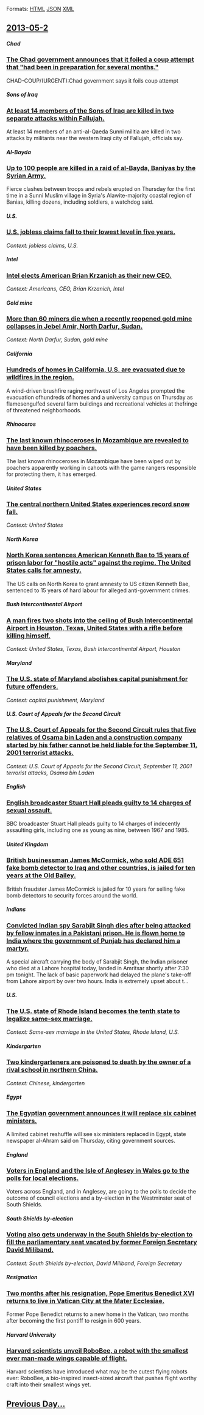 
Formats: [HTML](2013/05/2/index.html)  [JSON](2013/05/2/index.json)  [XML](2013/05/2/index.xml)  

## [2013-05-2](/news/2013/05/2/index.md)

##### Chad
### [The Chad government announces that it foiled a coup attempt that "had been in preparation for several months." ](/news/2013/05/2/the-chad-government-announces-that-it-foiled-a-coup-attempt-that-had-been-in-preparation-for-several-months.md)
CHAD-COUP/(URGENT):Chad government says it foils coup attempt

##### Sons of Iraq
### [At least 14 members of the Sons of Iraq are killed in two separate attacks within Fallujah. ](/news/2013/05/2/at-least-14-members-of-the-sons-of-iraq-are-killed-in-two-separate-attacks-within-fallujah.md)
At least 14 members of an anti-al-Qaeda Sunni militia are killed in two attacks by militants near the western Iraqi city of Fallujah, officials say.

##### Al-Bayda
### [Up to 100 people are killed in a raid of al-Bayda, Baniyas by the Syrian Army. ](/news/2013/05/2/up-to-100-people-are-killed-in-a-raid-of-al-bayda-baniyas-by-the-syrian-army.md)
Fierce clashes between troops and rebels erupted on Thursday for the first time in a Sunni Muslim village in Syria&#39;s Alawite-majority coastal region of Banias, killing dozens, including soldiers, a watchdog said.

##### U.S.
### [U.S. jobless claims fall to their lowest level in five years. ](/news/2013/05/2/u-s-jobless-claims-fall-to-their-lowest-level-in-five-years.md)
_Context: jobless claims, U.S._

##### Intel
### [Intel elects American Brian Krzanich as their new CEO. ](/news/2013/05/2/intel-elects-american-brian-krzanich-as-their-new-ceo.md)
_Context: Americans, CEO, Brian Krzanich, Intel_

##### Gold mine
### [More than 60 miners die when a recently reopened gold mine collapses in Jebel Amir, North Darfur, Sudan. ](/news/2013/05/2/more-than-60-miners-die-when-a-recently-reopened-gold-mine-collapses-in-jebel-amir-north-darfur-sudan.md)
_Context: North Darfur, Sudan, gold mine_

##### California
### [Hundreds of homes in California, U.S. are evacuated due to wildfires in the region. ](/news/2013/05/2/hundreds-of-homes-in-california-u-s-are-evacuated-due-to-wildfires-in-the-region.md)
A wind-driven brushfire raging northwest of Los Angeles prompted the evacuation ofhundreds of homes and a university campus on Thursday as flamesengulfed several farm buildings and recreational vehicles at thefringe of threatened neighborhoods.

##### Rhinoceros
### [The last known rhinoceroses in Mozambique are revealed to have been killed by poachers. ](/news/2013/05/2/the-last-known-rhinoceroses-in-mozambique-are-revealed-to-have-been-killed-by-poachers.md)
The last known rhinoceroses in Mozambique have been wiped out by poachers apparently working in cahoots with the game rangers responsible for protecting them, it has emerged.

##### United States
### [The central northern United States experiences record snow fall. ](/news/2013/05/2/the-central-northern-united-states-experiences-record-snow-fall.md)
_Context: United States_

##### North Korea
### [North Korea sentences American Kenneth Bae to 15 years of prison labor for "hostile acts" against the regime. The United States calls for amnesty. ](/news/2013/05/2/north-korea-sentences-american-kenneth-bae-to-15-years-of-prison-labor-for-hostile-acts-against-the-regime-the-united-states-calls-for-am.md)
The US calls on North Korea to grant amnesty to US citizen Kenneth Bae, sentenced to 15 years of hard labour for alleged anti-government crimes.

##### Bush Intercontinental Airport
### [A man fires two shots into the ceiling of Bush Intercontinental Airport in Houston, Texas, United States with a rifle before killing himself. ](/news/2013/05/2/a-man-fires-two-shots-into-the-ceiling-of-bush-intercontinental-airport-in-houston-texas-united-states-with-a-rifle-before-killing-himself.md)
_Context: United States, Texas, Bush Intercontinental Airport, Houston_

##### Maryland
### [The U.S. state of Maryland abolishes capital punishment for future offenders. ](/news/2013/05/2/the-u-s-state-of-maryland-abolishes-capital-punishment-for-future-offenders.md)
_Context: capital punishment, Maryland_

##### U.S. Court of Appeals for the Second Circuit
### [The U.S. Court of Appeals for the Second Circuit rules that five relatives of Osama bin Laden and a construction company started by his father cannot be held liable for the September 11, 2001 terrorist attacks. ](/news/2013/05/2/the-u-s-court-of-appeals-for-the-second-circuit-rules-that-five-relatives-of-osama-bin-laden-and-a-construction-company-started-by-his-fath.md)
_Context: U.S. Court of Appeals for the Second Circuit, September 11, 2001 terrorist attacks, Osama bin Laden_

##### English
### [English broadcaster Stuart Hall pleads guilty to 14 charges of sexual assault. ](/news/2013/05/2/english-broadcaster-stuart-hall-pleads-guilty-to-14-charges-of-sexual-assault.md)
BBC broadcaster Stuart Hall pleads guilty to 14 charges of indecently assaulting girls, including one as young as nine, between 1967 and 1985.

##### United Kingdom
### [British businessman James McCormick, who sold ADE 651 fake bomb detector to Iraq and other countries, is jailed for ten years at the Old Bailey. ](/news/2013/05/2/british-businessman-james-mccormick-who-sold-ade-651-fake-bomb-detector-to-iraq-and-other-countries-is-jailed-for-ten-years-at-the-old-bai.md)
British fraudster James McCormick is jailed for 10 years for selling fake bomb detectors to security forces around the world.

##### Indians
### [Convicted Indian spy Sarabjit Singh dies after being attacked by fellow inmates in a Pakistani prison. He is flown home to India where the government of Punjab has declared him a martyr. ](/news/2013/05/2/convicted-indian-spy-sarabjit-singh-dies-after-being-attacked-by-fellow-inmates-in-a-pakistani-prison-he-is-flown-home-to-india-where-the-g.md)
A special aircraft carrying the body of Sarabjit Singh, the Indian prisoner who died at a Lahore hospital today, landed in Amritsar shortly after 7:30 pm tonight. The lack of basic paperwork had delayed the plane&#039;s take-off from Lahore airport by over two hours. India is extremely upset about t...

##### U.S.
### [The U.S. state of Rhode Island becomes the tenth state to legalize same-sex marriage. ](/news/2013/05/2/the-u-s-state-of-rhode-island-becomes-the-tenth-state-to-legalize-same-sex-marriage.md)
_Context: Same-sex marriage in the United States, Rhode Island, U.S._

##### Kindergarten
### [Two kindergarteners are poisoned to death by the owner of a rival school in northern China. ](/news/2013/05/2/two-kindergarteners-are-poisoned-to-death-by-the-owner-of-a-rival-school-in-northern-china.md)
_Context: Chinese, kindergarten_

##### Egypt
### [The Egyptian government announces it will replace six cabinet ministers. ](/news/2013/05/2/the-egyptian-government-announces-it-will-replace-six-cabinet-ministers.md)
A limited cabinet reshuffle will see six ministers replaced in Egypt, state newspaper al-Ahram said on Thursday, citing government sources.

##### England
### [Voters in England and the Isle of Anglesey in Wales go to the polls for local elections. ](/news/2013/05/2/voters-in-england-and-the-isle-of-anglesey-in-wales-go-to-the-polls-for-local-elections.md)
Voters across England, and in Anglesey, are going to the polls to decide the outcome of council elections and a by-election in the Westminster seat of South Shields.

##### South Shields by-election
### [Voting also gets underway in the South Shields by-election to fill the parliamentary seat vacated by former Foreign Secretary David Miliband. ](/news/2013/05/2/voting-also-gets-underway-in-the-south-shields-by-election-to-fill-the-parliamentary-seat-vacated-by-former-foreign-secretary-david-miliband.md)
_Context: South Shields by-election, David Miliband, Foreign Secretary_

##### Resignation
### [Two months after his resignation, Pope Emeritus Benedict XVI returns to live in Vatican City at the Mater Ecclesiae. ](/news/2013/05/2/two-months-after-his-resignation-pope-emeritus-benedict-xvi-returns-to-live-in-vatican-city-at-the-mater-ecclesiae.md)
Former Pope Benedict returns to a new home in the Vatican, two months after becoming the first pontiff to resign in 600 years.

##### Harvard University
### [Harvard scientists unveil RoboBee, a robot with the smallest ever man-made wings capable of flight. ](/news/2013/05/2/harvard-scientists-unveil-robobee-a-robot-with-the-smallest-ever-man-made-wings-capable-of-flight.md)
Harvard scientists have introduced what may be the cutest flying robots ever: RoboBee, a bio-inspired insect-sized aircraft that pushes flight worthy craft into their smallest wings yet.

## [Previous Day...](/news/2013/05/1/index.md)

